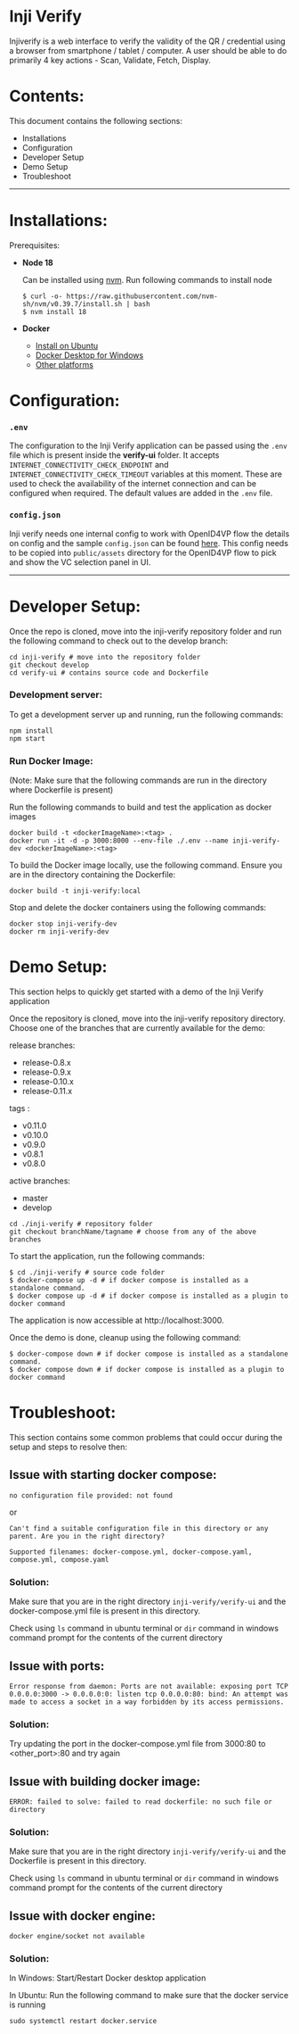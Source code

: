 # Inji Verify

Injiverify is a web interface to verify the validity of the QR / credential using a browser from smartphone / tablet / computer. A user should be able to do primarily 4 key actions - Scan, Validate, Fetch, Display.

# Contents:

This document contains the following sections:

- Installations
- Configuration
- Developer Setup
- Demo Setup
- Troubleshoot

---

# Installations:

Prerequisites:

- **Node 18**

  Can be installed using [nvm](https://github.com/nvm-sh/nvm). Run following commands to install node

  ```shell
  $ curl -o- https://raw.githubusercontent.com/nvm-sh/nvm/v0.39.7/install.sh | bash
  $ nvm install 18
  ```

- **Docker**

  - [Install on Ubuntu](https://docs.docker.com/engine/install/ubuntu/)
  - [Docker Desktop for Windows](https://docs.docker.com/desktop/install/windows-install/)
  - [Other platforms](https://docs.docker.com/engine/install/)

# Configuration:

### `.env`
The configuration to the Inji Verify application can be passed using the `.env` file which is present inside the **verify-ui** folder.
It accepts `INTERNET_CONNECTIVITY_CHECK_ENDPOINT` and `INTERNET_CONNECTIVITY_CHECK_TIMEOUT` variables at this moment. These are used to check the availability of the internet connection and can be configured when required. The default values are added in the `.env` file.


###  `config.json` 
Inji verify needs one internal config to work with OpenID4VP flow the details on config and the sample `config.json`
can be found [here](../docker-compose/README.md#openid4vp-config). This config needs to be copied into `public/assets` directory
for the OpenID4VP flow to pick and show the VC selection panel in UI.

---

# Developer Setup:

Once the repo is cloned, move into the inji-verify repository folder and run the following command to check out to the develop branch:

```shell
cd inji-verify # move into the repository folder
git checkout develop
cd verify-ui # contains source code and Dockerfile
```

### Development server:

To get a development server up and running, run the following commands:

```shell
npm install
npm start
```

### Run Docker Image:

(Note: Make sure that the following commands are run in the directory where Dockerfile is present)

Run the following commands to build and test the application as docker images

```shell
docker build -t <dockerImageName>:<tag> .
docker run -it -d -p 3000:8000 --env-file ./.env --name inji-verify-dev <dockerImageName>:<tag>
```

To build the Docker image locally, use the following command. Ensure you are in the directory containing the Dockerfile:

```shell
docker build -t inji-verify:local
```

Stop and delete the docker containers using the following commands:

```shell
docker stop inji-verify-dev
docker rm inji-verify-dev
```

# Demo Setup:

This section helps to quickly get started with a demo of the Inji Verify application

Once the repository is cloned, move into the inji-verify repository directory.
Choose one of the branches that are currently available for the demo:

release branches:

- release-0.8.x
- release-0.9.x
- release-0.10.x
- release-0.11.x

tags :

- v0.11.0
- v0.10.0
- v0.9.0
- v0.8.1
- v0.8.0

active branches:

- master
- develop

```shell
cd ./inji-verify # repository folder
git checkout branchName/tagname # choose from any of the above branches
```

To start the application, run the following commands:

```shell
$ cd ./inji-verify # source code folder
$ docker-compose up -d # if docker compose is installed as a standalone command.
$ docker compose up -d # if docker compose is installed as a plugin to docker command
```

The application is now accessible at http://localhost:3000.

Once the demo is done, cleanup using the following command:

```shell
$ docker-compose down # if docker compose is installed as a standalone command.
$ docker compose down # if docker compose is installed as a plugin to docker command
```

# Troubleshoot:

This section contains some common problems that could occur during the setup and steps to resolve then:

## Issue with starting docker compose:

```
no configuration file provided: not found
```

or

```
Can't find a suitable configuration file in this directory or any
parent. Are you in the right directory?

Supported filenames: docker-compose.yml, docker-compose.yaml, compose.yml, compose.yaml
```

### Solution:

Make sure that you are in the right directory `inji-verify/verify-ui` and the docker-compose.yml file is present in this directory.

Check using `ls` command in ubuntu terminal or `dir` command in windows command prompt for the contents of the current directory

## Issue with ports:

```
Error response from daemon: Ports are not available: exposing port TCP 0.0.0.0:3000 -> 0.0.0.0:0: listen tcp 0.0.0.0:80: bind: An attempt was made to access a socket in a way forbidden by its access permissions.
```

### Solution:

Try updating the port in the docker-compose.yml file from 3000:80 to <other_port>:80 and try again

## Issue with building docker image:

```
ERROR: failed to solve: failed to read dockerfile: no such file or directory
```

### Solution:

Make sure that you are in the right directory `inji-verify/verify-ui` and the Dockerfile is present in this directory.

Check using `ls` command in ubuntu terminal or `dir` command in windows command prompt for the contents of the current directory

## Issue with docker engine:

```
docker engine/socket not available
```

### Solution:

In Windows: Start/Restart Docker desktop application

In Ubuntu: Run the following command to make sure that the docker service is running

```shell
sudo systemctl restart docker.service
```
